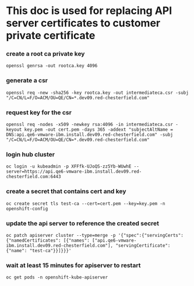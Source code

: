 ###
# This doc is used for replacing API server certificates to customer private certificate
###

### create a root ca private key
`openssl genrsa -out rootca.key 4096`
### generate a csr
`openssl req -new -sha256 -key rootca.key -out intermediateca.csr -subj "/C=CN/L=F/O=ACM/OU=QE/CN=*.dev09.red-chesterfield.com"`
### request key for the csr
```openssl req -nodes -x509 -newkey rsa:4096 -in intermediateca.csr -keyout key.pem -out cert.pem -days 365 -addext "subjectAltName = DNS:api.qe6-vmware-ibm.install.dev09.red-chesterfield.com" -subj "/C=CN/L=F/O=ACM/OU=QE/CN=*.dev09.red-chesterfield.com"```

### login hub cluster
`oc login -u kubeadmin -p XFFfk-UJoQS-zz5Yb-WUwhE --server=https://api.qe6-vmware-ibm.install.dev09.red-chesterfield.com:6443`
### create a secret that contains cert and key
`oc create secret tls test-ca --cert=cert.pem --key=key.pem -n openshift-config`
### update the api server to reference the created secret
`oc patch apiserver cluster --type=merge -p '{"spec":{"servingCerts": {"namedCertificates": [{"names": ["api.qe6-vmware-ibm.install.dev09.red-chesterfield.com"], "servingCertificate": {"name": "test-ca"}}]}}}'`
### wait at least 15 minutes for apiserver to restart
`oc get pods -n openshift-kube-apiserver`

